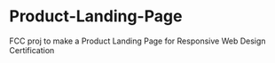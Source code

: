 # Product-Landing-Page
FCC proj to make a Product Landing Page for Responsive Web Design Certification
